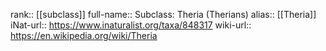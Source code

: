

rank:: [[subclass]]
full-name:: Subclass: Theria (Therians)
alias:: [[Theria]]
iNat-url:: https://www.inaturalist.org/taxa/848317
wiki-url:: https://en.wikipedia.org/wiki/Theria